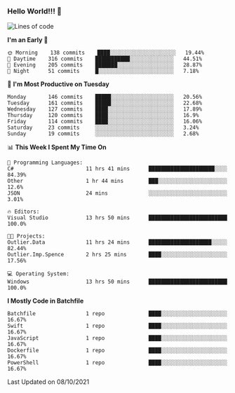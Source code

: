 ### Hello World!!! 👋

<!--
**kekotek/kekotek** is a ✨ _special_ ✨ repository because its `README.md` (this file) appears on your GitHub profile.

Here are some ideas to get you started:

- 🔭 I’m currently working on ...
- 🌱 I’m currently learning ...
- 👯 I’m looking to collaborate on ...
- 🤔 I’m looking for help with ...
- 💬 Ask me about ...
- 📫 How to reach me: ...
- 😄 Pronouns: ...
- ⚡ Fun fact: ...
-->

<!--START_SECTION:waka-->
![Lines of code](https://img.shields.io/badge/From%20Hello%20World%20I%27ve%20Written-18753%20lines%20of%20code-blue)

**I'm an Early 🐤** 

```text
🌞 Morning    138 commits    ████░░░░░░░░░░░░░░░░░░░░░   19.44% 
🌆 Daytime    316 commits    ███████████░░░░░░░░░░░░░░   44.51% 
🌃 Evening    205 commits    ███████░░░░░░░░░░░░░░░░░░   28.87% 
🌙 Night      51 commits     █░░░░░░░░░░░░░░░░░░░░░░░░   7.18%

```
📅 **I'm Most Productive on Tuesday** 

```text
Monday       146 commits    █████░░░░░░░░░░░░░░░░░░░░   20.56% 
Tuesday      161 commits    █████░░░░░░░░░░░░░░░░░░░░   22.68% 
Wednesday    127 commits    ████░░░░░░░░░░░░░░░░░░░░░   17.89% 
Thursday     120 commits    ████░░░░░░░░░░░░░░░░░░░░░   16.9% 
Friday       114 commits    ████░░░░░░░░░░░░░░░░░░░░░   16.06% 
Saturday     23 commits     ░░░░░░░░░░░░░░░░░░░░░░░░░   3.24% 
Sunday       19 commits     ░░░░░░░░░░░░░░░░░░░░░░░░░   2.68%

```


📊 **This Week I Spent My Time On** 

```text
💬 Programming Languages: 
C#                       11 hrs 41 mins      █████████████████████░░░░   84.39% 
Other                    1 hr 44 mins        ███░░░░░░░░░░░░░░░░░░░░░░   12.6% 
JSON                     24 mins             ░░░░░░░░░░░░░░░░░░░░░░░░░   3.01%

🔥 Editors: 
Visual Studio            13 hrs 50 mins      █████████████████████████   100.0%

🐱‍💻 Projects: 
Outlier.Data             11 hrs 24 mins      ████████████████████░░░░░   82.44% 
Outlier.Imp.Spence       2 hrs 25 mins       ████░░░░░░░░░░░░░░░░░░░░░   17.56%

💻 Operating System: 
Windows                  13 hrs 50 mins      █████████████████████████   100.0%

```

**I Mostly Code in Batchfile** 

```text
Batchfile                1 repo              ████░░░░░░░░░░░░░░░░░░░░░   16.67% 
Swift                    1 repo              ████░░░░░░░░░░░░░░░░░░░░░   16.67% 
JavaScript               1 repo              ████░░░░░░░░░░░░░░░░░░░░░   16.67% 
Dockerfile               1 repo              ████░░░░░░░░░░░░░░░░░░░░░   16.67% 
PowerShell               1 repo              ████░░░░░░░░░░░░░░░░░░░░░   16.67%

```



 Last Updated on 08/10/2021
<!--END_SECTION:waka-->
